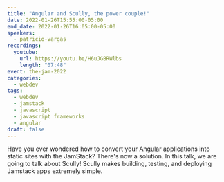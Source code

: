 ```yaml
---
title: "Angular and Scully, the power couple!"
date: 2022-01-26T15:55:00-05:00
end_date: 2022-01-26T16:05:00-05:00
speakers:
  - patricio-vargas
recordings:
  youtube:
    url: https://youtu.be/H6uJGBRWlbs
    length: "07:48"
event: the-jam-2022
categories:
  - webdev
tags:
  - webdev
  - jamstack
  - javascript
  - javascript frameworks
  - angular
draft: false
---
```


Have you ever wondered how to convert your Angular applications into static sites with the JamStack? There's now a solution. In this talk, we are going to talk about Scully! Scully makes building, testing, and deploying Jamstack apps extremely simple.

